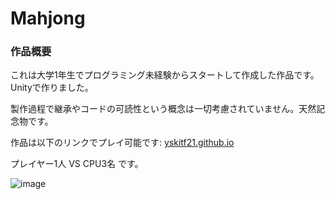 # Mahjong

### 作品概要

これは大学1年生でプログラミング未経験からスタートして作成した作品です。Unityで作りました。

製作過程で継承やコードの可読性という概念は一切考慮されていません。天然記念物です。

作品は以下のリンクでプレイ可能です: [yskitf21.github.io](https://yskitf21.github.io/)

プレイヤー1人 VS CPU3名 です。

![image](https://github.com/yskitf21/Mahjong/assets/96232134/1ba0febd-3c1e-452d-8f0a-c32752a3151a)
